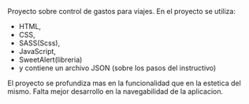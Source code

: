 Proyecto sobre control de gastos para viajes. En el proyecto se utiliza:
* HTML,
* CSS,
* SASS(Scss),
* JavaScript,
* SweetAlert(libreria)
* y contiene un archivo JSON (sobre los pasos del instructivo)

El proyecto se profundiza mas en la funcionalidad que en la estetica del mismo. Falta mejor desarrollo en la navegabilidad de la aplicacion.
